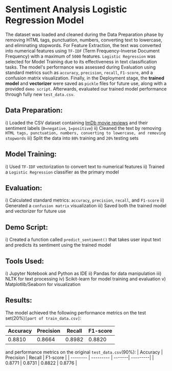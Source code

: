 # Sentiment Analysis Logistic Regression Model
The dataset was loaded and cleaned during the Data Preparation phase by removing HTML tags, punctuation, numbers, converting text to lowercase, and eliminating stopwords. For Feature Extraction, the text was converted into numerical features using `TF-IDF` (Term Frequency-Inverse Document Frequency) with a maximum of `5000` features. `Logistic Regression` was selected for Model Training due to its effectiveness in text classification tasks. The model's performance was assessed during Evaluation using standard metrics such as `accuracy`, `precision`, `recall`, `F1-score`, and a confusion matrix visualization. Finally, in the Deployment stage, the **trained model** and **vectorizer** were saved as `pickle` files for future use, along with a provided `demo script`. Afterwards, evaluated our trained model performance through fully new `test_data.csv`.

## Data Preparation:

i) Loaded the CSV dataset containing [ImDb movie reviews](https://www.kaggle.com/datasets/mantri7/imdb-movie-reviews-dataset) and their sentiment labels (`0=negative`, `1=positive`)
ii) Cleaned the text by removing `HTML tags, punctuation, numbers, converting to lowercase, and removing stopwords`
iii) Split the data into `80%` training and `20%` testing sets

## Model Training:

i) Used `TF-IDF` vectorization to convert text to numerical features
ii) Trained a `Logistic Regression` classifier as the primary model

## Evaluation:

i) Calculated standard metrics: `accuracy`, `precision`, `recall`, and `F1-score`
ii) Generated a `confusion matrix` visualization
iii) Saved both the trained model and vectorizer for future use

## Demo Script:

i) Created a function called `predict_sentiment()` that takes user input text and predicts its sentiment using the trained model

## Tools Used:

i) Jupyter Notebook and Python as IDE
ii) Pandas for data manipulation
iii) NLTK for text processing
iv) Scikit-learn for model training and evaluation
v) Matplotlib/Seaborn for visualization

## Results:
The model achieved the following performance metrics on the test set(20%)`[part of train_data.csv]`:

| Accuracy | Precision | Recall | F1-score |
| -------- | --------- | -------| ---------|
|  0.8810  |   0.8664  | 0.8982 |  0.8820  |


and performance metrics on the original `test_data.csv`(90%):
| Accuracy | Precision | Recall | F1-score |
| -------- | --------- | -------| ---------|
|  0.8771  |   0.8731  | 0.8822 |  0.8776  |
